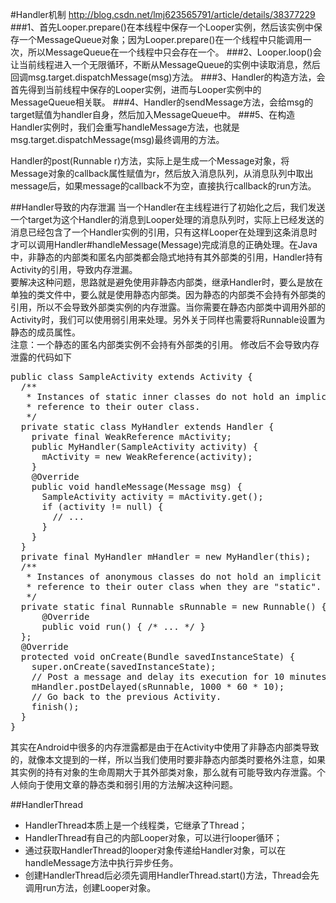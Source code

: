 #Handler机制
<a href = "http://blog.csdn.net/lmj623565791/article/details/38377229" >http://blog.csdn.net/lmj623565791/article/details/38377229 </a>
###1、首先Looper.prepare()在本线程中保存一个Looper实例，然后该实例中保存一个MessageQueue对象；因为Looper.prepare()在一个线程中只能调用一次，所以MessageQueue在一个线程中只会存在一个。
###2、Looper.loop()会让当前线程进入一个无限循环，不断从MessageQueue的实例中读取消息，然后回调msg.target.dispatchMessage(msg)方法。
###3、Handler的构造方法，会首先得到当前线程中保存的Looper实例，进而与Looper实例中的MessageQueue相关联。
###4、Handler的sendMessage方法，会给msg的target赋值为handler自身，然后加入MessageQueue中。
###5、在构造Handler实例时，我们会重写handleMessage方法，也就是msg.target.dispatchMessage(msg)最终调用的方法。


Handler的post(Runnable r)方法，实际上是生成一个Message对象，将Message对象的callback属性赋值为r，然后放入消息队列，从消息队列中取出message后，如果message的callback不为空，直接执行callback的run方法。


##Handler导致的内存泄漏
当一个Handler在主线程进行了初始化之后，我们发送一个target为这个Handler的消息到Looper处理的消息队列时，实际上已经发送的消息已经包含了一个Handler实例的引用，只有这样Looper在处理到这条消息时才可以调用Handler#handleMessage(Message)完成消息的正确处理。在Java中，非静态的内部类和匿名内部类都会隐式地持有其外部类的引用，Handler持有Activity的引用，导致内存泄漏。   
要解决这种问题，思路就是避免使用非静态内部类，继承Handler时，要么是放在单独的类文件中，要么就是使用静态内部类。因为静态的内部类不会持有外部类的引用，所以不会导致外部类实例的内存泄露。当你需要在静态内部类中调用外部的Activity时，我们可以使用弱引用来处理。另外关于同样也需要将Runnable设置为静态的成员属性。   
注意：一个静态的匿名内部类实例不会持有外部类的引用。 修改后不会导致内存泄露的代码如下

<pre>
public class SampleActivity extends Activity {
  /**
   * Instances of static inner classes do not hold an implicit
   * reference to their outer class.
   */
  private static class MyHandler extends Handler {
    private final WeakReference<SampleActivity> mActivity;
    public MyHandler(SampleActivity activity) {
      mActivity = new WeakReference<SampleActivity>(activity);
    }
    @Override
    public void handleMessage(Message msg) {
      SampleActivity activity = mActivity.get();
      if (activity != null) {
        // ...
      }
    }
  }
  private final MyHandler mHandler = new MyHandler(this);
  /**
   * Instances of anonymous classes do not hold an implicit
   * reference to their outer class when they are "static".
   */
  private static final Runnable sRunnable = new Runnable() {
      @Override
      public void run() { /* ... */ }
  };
  @Override
  protected void onCreate(Bundle savedInstanceState) {
    super.onCreate(savedInstanceState);
    // Post a message and delay its execution for 10 minutes.
    mHandler.postDelayed(sRunnable, 1000 * 60 * 10);
    // Go back to the previous Activity.
    finish();
  }
}
</pre>

其实在Android中很多的内存泄露都是由于在Activity中使用了非静态内部类导致的，就像本文提到的一样，所以当我们使用时要非静态内部类时要格外注意，如果其实例的持有对象的生命周期大于其外部类对象，那么就有可能导致内存泄露。个人倾向于使用文章的静态类和弱引用的方法解决这种问题。


##HandlerThread
* HandlerThread本质上是一个线程类，它继承了Thread；
* HandlerThread有自己的内部Looper对象，可以进行looper循环；
* 通过获取HandlerThread的looper对象传递给Handler对象，可以在handleMessage方法中执行异步任务。
* 创建HandlerThread后必须先调用HandlerThread.start()方法，Thread会先调用run方法，创建Looper对象。